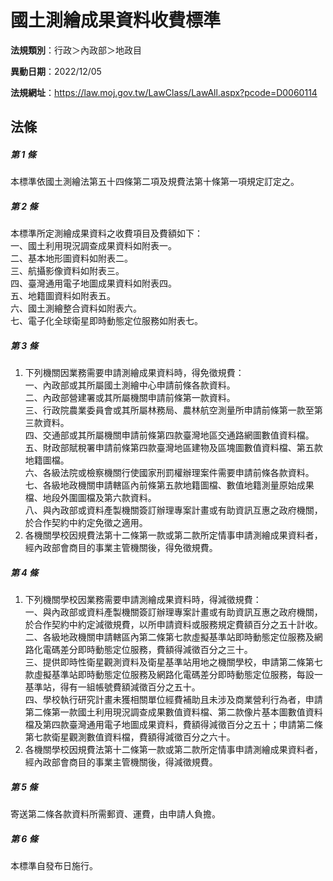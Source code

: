 # 國土測繪成果資料收費標準

**法規類別**：行政＞內政部＞地政目

**異動日期**：2022/12/05  

**法規網址**：https://law.moj.gov.tw/LawClass/LawAll.aspx?pcode=D0060114





## 法條
##### 第 1 條
本標準依國土測繪法第五十四條第二項及規費法第十條第一項規定訂定之。

##### 第 2 條
本標準所定測繪成果資料之收費項目及費額如下：  
一、國土利用現況調查成果資料如附表一。  
二、基本地形圖資料如附表二。  
三、航攝影像資料如附表三。  
四、臺灣通用電子地圖成果資料如附表四。  
五、地籍圖資料如附表五。  
六、國土測繪整合資料如附表六。  
七、電子化全球衛星即時動態定位服務如附表七。  

##### 第 3 條
1. 下列機關因業務需要申請測繪成果資料時，得免徵規費：  
一、內政部或其所屬國土測繪中心申請前條各款資料。  
二、內政部營建署或其所屬機關申請前條第一款資料。  
三、行政院農業委員會或其所屬林務局、農林航空測量所申請前條第一款至第三款資料。  
四、交通部或其所屬機關申請前條第四款臺灣地區交通路網圖數值資料檔。  
五、財政部賦稅署申請前條第四款臺灣地區建物及區塊圖數值資料檔、第五款地籍圖檔。  
六、各級法院或檢察機關行使國家刑罰權辦理案件需要申請前條各款資料。  
七、各級地政機關申請轄區內前條第五款地籍圖檔、數值地籍測量原始成果檔、地段外圍圖檔及第六款資料。  
八、與內政部或資料產製機關簽訂辦理專案計畫或有助資訊互惠之政府機關，於合作契約中約定免徵之適用。
1. 各機關學校因規費法第十二條第一款或第二款所定情事申請測繪成果資料者，經內政部會商目的事業主管機關後，得免徵規費。

##### 第 4 條
1. 下列機關學校因業務需要申請測繪成果資料時，得減徵規費：  
一、與內政部或資料產製機關簽訂辦理專案計畫或有助資訊互惠之政府機關，於合作契約中約定減徵規費，以所申請資料或服務規定費額百分之五十計收。  
二、各級地政機關申請轄區內第二條第七款虛擬基準站即時動態定位服務及網路化電碼差分即時動態定位服務，費額得減徵百分之三十。  
三、提供即時性衛星觀測資料及衛星基準站用地之機關學校，申請第二條第七款虛擬基準站即時動態定位服務及網路化電碼差分即時動態定位服務，每設一基準站，得有一組帳號費額減徵百分之五十。  
四、學校執行研究計畫未獲相關單位經費補助且未涉及商業營利行為者，申請第二條第一款國土利用現況調查成果數值資料檔、第二款像片基本圖數值資料檔及第四款臺灣通用電子地圖成果資料，費額得減徵百分之五十；申請第二條第七款衛星觀測數值資料檔，費額得減徵百分之六十。
1. 各機關學校因規費法第十二條第一款或第二款所定情事申請測繪成果資料者，經內政部會商目的事業主管機關後，得減徵規費。

##### 第 5 條
寄送第二條各款資料所需郵資、運費，由申請人負擔。

##### 第 6 條
本標準自發布日施行。


